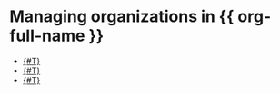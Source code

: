 # Managing organizations in {{ org-full-name }}

* [{#T}](enable-org.md)
* [{#T}](org-profile.md)
* [{#T}](manage-organizations.md)
